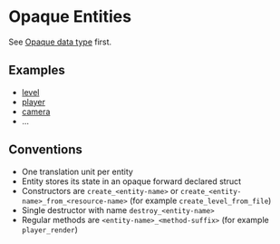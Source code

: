 # Opaque Entities

See [Opaque data type](https://en.wikipedia.org/wiki/Opaque_data_type) first.

## Examples

- [level](../src/game/level.h)
- [player](../src/game/level/player.h)
- [camera](../src/game/camera.h)
- ...

## Conventions

- One translation unit per entity
- Entity stores its state in an opaque forward declared struct
- Constructors are `create_<entity-name>` or `create_<entity-name>_from_<resource-name>` (for example `create_level_from_file`)
- Single destructor with name `destroy_<entity-name>`
- Regular methods are `<entity-name>_<method-suffix>` (for example `player_render`)
